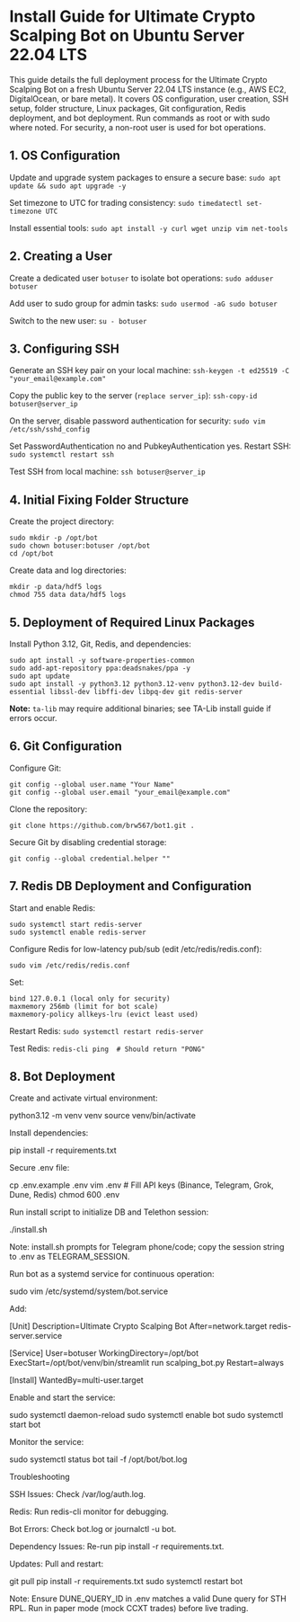 # Install Guide for Ultimate Crypto Scalping Bot on Ubuntu Server 22.04 LTS

This guide details the full deployment process for the Ultimate Crypto Scalping Bot on a fresh Ubuntu Server 22.04 LTS instance (e.g., AWS EC2, DigitalOcean, or bare metal). It covers OS configuration, user creation, SSH setup, folder structure, Linux packages, Git configuration, Redis deployment, and bot deployment. Run commands as root or with sudo where noted. For security, a non-root user is used for bot operations.

## 1. OS Configuration

Update and upgrade system packages to ensure a secure base:
```sudo apt update && sudo apt upgrade -y```

Set timezone to UTC for trading consistency:
```sudo timedatectl set-timezone UTC```

Install essential tools:
```sudo apt install -y curl wget unzip vim net-tools```


## 2. Creating a User

Create a dedicated user `botuser` to isolate bot operations:
```sudo adduser botuser```

Add user to sudo group for admin tasks:
```sudo usermod -aG sudo botuser```

Switch to the new user:
```su - botuser```


## 3. Configuring SSH

Generate an SSH key pair on your local machine:
```ssh-keygen -t ed25519 -C "your_email@example.com"```

Copy the public key to the server (`replace server_ip`):
```ssh-copy-id botuser@server_ip```

On the server, disable password authentication for security:
```sudo vim /etc/ssh/sshd_config```

Set PasswordAuthentication no and PubkeyAuthentication yes. Restart SSH:
```sudo systemctl restart ssh```

Test SSH from local machine:
```ssh botuser@server_ip```


## 4. Initial Fixing Folder Structure

Create the project directory:
```
sudo mkdir -p /opt/bot
sudo chown botuser:botuser /opt/bot
cd /opt/bot
```

Create data and log directories:
```
mkdir -p data/hdf5 logs
chmod 755 data data/hdf5 logs
```


## 5. Deployment of Required Linux Packages

Install Python 3.12, Git, Redis, and dependencies:
```
sudo apt install -y software-properties-common
sudo add-apt-repository ppa:deadsnakes/ppa -y
sudo apt update
sudo apt install -y python3.12 python3.12-venv python3.12-dev build-essential libssl-dev libffi-dev libpq-dev git redis-server
```

**Note:** `ta-lib` may require additional binaries; see TA-Lib install guide if errors occur.


## 6. Git Configuration

Configure Git:
```
git config --global user.name "Your Name"
git config --global user.email "your_email@example.com"
```

Clone the repository:
```
git clone https://github.com/brw567/bot1.git .
```

Secure Git by disabling credential storage:
```
git config --global credential.helper ""
```


## 7. Redis DB Deployment and Configuration

Start and enable Redis:
```
sudo systemctl start redis-server
sudo systemctl enable redis-server
```

Configure Redis for low-latency pub/sub (edit /etc/redis/redis.conf):
```
sudo vim /etc/redis/redis.conf
```
Set:
````
bind 127.0.0.1 (local only for security)
maxmemory 256mb (limit for bot scale)
maxmemory-policy allkeys-lru (evict least used)
````

Restart Redis:
```sudo systemctl restart redis-server```

Test Redis:
```redis-cli ping  # Should return "PONG"```


## 8. Bot Deployment

Create and activate virtual environment:

python3.12 -m venv venv
source venv/bin/activate

Install dependencies:

pip install -r requirements.txt

Secure .env file:

cp .env.example .env
vim .env  # Fill API keys (Binance, Telegram, Grok, Dune, Redis)
chmod 600 .env

Run install script to initialize DB and Telethon session:

./install.sh

Note: install.sh prompts for Telegram phone/code; copy the session string to .env as TELEGRAM_SESSION.

Run bot as a systemd service for continuous operation:

sudo vim /etc/systemd/system/bot.service

Add:

[Unit]
Description=Ultimate Crypto Scalping Bot
After=network.target redis-server.service

[Service]
User=botuser
WorkingDirectory=/opt/bot
ExecStart=/opt/bot/venv/bin/streamlit run scalping_bot.py
Restart=always

[Install]
WantedBy=multi-user.target

Enable and start the service:

sudo systemctl daemon-reload
sudo systemctl enable bot
sudo systemctl start bot

Monitor the service:

sudo systemctl status bot
tail -f /opt/bot/bot.log

Troubleshooting





SSH Issues: Check /var/log/auth.log.



Redis: Run redis-cli monitor for debugging.



Bot Errors: Check bot.log or journalctl -u bot.



Dependency Issues: Re-run pip install -r requirements.txt.



Updates: Pull and restart:

git pull
pip install -r requirements.txt
sudo systemctl restart bot

Note: Ensure DUNE_QUERY_ID in .env matches a valid Dune query for STH RPL. Run in paper mode (mock CCXT trades) before live trading.